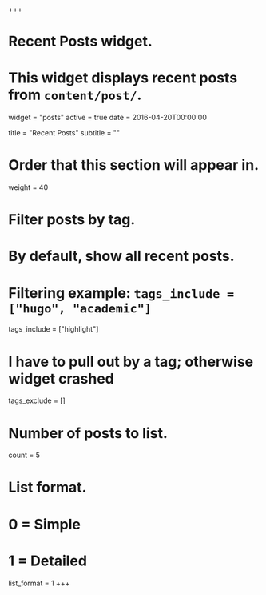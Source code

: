 +++
# Recent Posts widget.
# This widget displays recent posts from `content/post/`.
widget = "posts"
active = true
date = 2016-04-20T00:00:00

title = "Recent Posts"
subtitle = ""

# Order that this section will appear in.
weight = 40

# Filter posts by tag.
#  By default, show all recent posts.
#  Filtering example: `tags_include = ["hugo", "academic"]`

tags_include = ["highlight"]  
# I have to pull out by a tag; otherwise widget crashed
tags_exclude = []

# Number of posts to list.
count = 5

# List format.
#   0 = Simple
#   1 = Detailed
list_format = 1
+++

